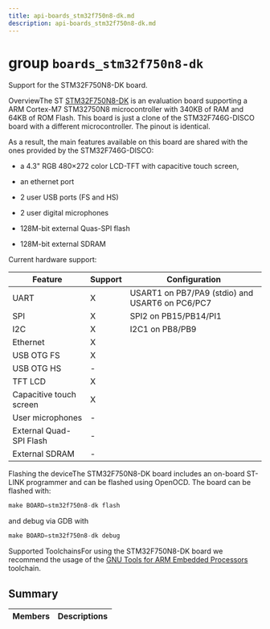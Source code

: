 ```yaml
---
title: api-boards_stm32f750n8-dk.md
description: api-boards_stm32f750n8-dk.md
---
```

# group `boards_stm32f750n8-dk` 

Support for the STM32F750N8-DK board.

OverviewThe ST [STM32F750N8-DK](https://www.st.com/en/evaluation-tools/stm32f7508-dk.html) is an evaluation board supporting a ARM Cortex-M7 STM32750N8 microcontroller with 340KB of RAM and 64KB of ROM Flash. This board is just a clone of the STM32F746G-DISCO board with a different microcontroller. The pinout is identical.

As a result, the main features available on this board are shared with the ones provided by the STM32F746G-DISCO:

* a 4.3" RGB 480×272 color LCD-TFT with capacitive touch screen,

* an ethernet port

* 2 user USB ports (FS and HS)

* 2 user digital microphones

* 128M-bit external Quas-SPI flash

* 128M-bit external SDRAM

Current hardware support:

Feature   |Support   |Configuration
--------- | --------- | ---------
UART   |X   |USART1 on PB7/PA9 (stdio) and USART6 on PC6/PC7
SPI   |X   |SPI2 on PB15/PB14/PI1
I2C   |X   |I2C1 on PB8/PB9
Ethernet   |X   |
USB OTG FS   |X   |
USB OTG HS   |-   |
TFT LCD   |X   |
Capacitive touch screen   |X   |
User microphones   |-   |
External Quad-SPI Flash   |-   |
External SDRAM   |-   |

Flashing the deviceThe STM32F750N8-DK board includes an on-board ST-LINK programmer and can be flashed using OpenOCD. The board can be flashed with:

```cpp
make BOARD=stm32f750n8-dk flash
```

and debug via GDB with 
```cpp
make BOARD=stm32f750n8-dk debug
```

Supported ToolchainsFor using the STM32F750N8-DK board we recommend the usage of the [GNU Tools for ARM Embedded Processors](https://launchpad.net/gcc-arm-embedded) toolchain.

## Summary

 Members                        | Descriptions                                
--------------------------------|---------------------------------------------


